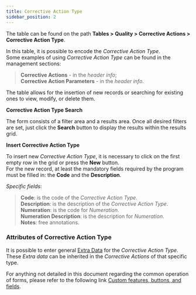 ```yaml
---
title: Corrective Action Type
sidebar_position: 2
---
```


The table can be found on the path **Tables > Quality > Corrective Actions > Corrective Action Type**.

In this table, it is possible to encode the *Corrective Action Type*.  
Some examples of using *Corrective Action Type* can be found in the management sections:
> **Corrective Actions** - in the *header info*;   
> **Corrective Action Parameters** - in the *header info*.

The table allows for the insertion of new records or searching for existing ones to view, modify, or delete them.

**Corrective Action Type Search**

The form consists of a filter area and a results area. Once all desired filters are set, just click the **Search** button to display the results within the results grid.

**Insert Corrective Action Type**

To insert new *Corrective Action Type*, it is necessary to click on the first empty row in the grid or press the **New** button.   
For the new record, at least the mandatory fields required by the program must be filled in: the **Code** and the **Description**.

*Specific fields*: 
   
> **Code**: is the code of the *Corrective Action Type*.   
> **Description**: is the description of the *Corrective Action Type*.   
> **Numeration**: is the code for *Numeration*.   
> **Numeration Description**: is the description for *Numeration*.   
> **Notes**: free annotations.

### Attributes of Corrective Action Type 

It is possible to enter general [Extra Data](/docs/configurations/utility/extra-data/extradata/search-extradata) for the *Corrective Action Type*.  
These *Extra data* can be inherited in the *Corrective Actions* of that specific type.

For anything not detailed in this document regarding the common operation of forms, please refer to the following link [Custom features, buttons, and fields](/docs/guide/common).